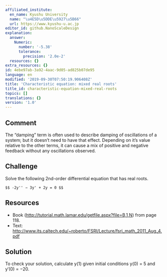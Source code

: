 ```yaml
---
affiliated_institute:
  en_name: Kyushu University
  name: "\u4E5D\u5DDE\u5927\u5B66"
  url: https://www.kyushu-u.ac.jp
editor_id: github.NanoScaleDesign
explanation:
  answer:
    Numeric:
      number: '-5.38'
      tolerance:
        precision: '2.0e-2'
  resources: {}
extra_resources: {}
id: 4ebe97ab-3a92-4aac-9d05-ad825b07de95
language: en
modified: '2019-09-30T07:50:19.906408Z'
title: 'Characteristic equation: mixed real roots'
title_id: characteristic-equation-mixed-real-roots
topics: []
translations: {}
version: '1.0'
---
```


## Comment
The “damping” term is often used to describe damping of oscillations of a system; but it doesn’t need to have that effect. Depending on it’s value relative to the other terms, it can cause a mix of positive and negative feedback without any oscillations observed.

## Challenge

Solve the following 2nd-order differential equation that has real roots.

`$$ -2y'' − 3y' + 2y = 0 $$`

## Resources

- Book (http://tutorial.math.lamar.edu/getfile.aspx?file=B,1,N) from page 118.
- Text: http://www.its.caltech.edu/~roberto/FSRI/Lecture/fsri_math_2011_Aug_4.pdf

## Solution

To check your solution, calculate y(1) given initial conditions y(0) = 5 and y′(0) = −20.

